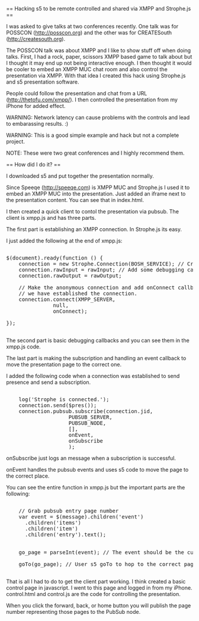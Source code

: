== Hacking s5 to be remote controlled and shared via XMPP and Strophe.js ==

I was asked to give talks at two conferences recently. One talk was for
POSSCON (http://posscon.org) and the other was for CREATESouth (http://createsouth.org). 

The POSSCON talk was about XMPP and I like to show stuff off when doing talks. 
First, I had a rock, paper, scissors XMPP based game to talk about but I 
thought it may end up not being interactive enough. I then thought it would be 
cooler to embed an XMPP MUC chat room and also control the presentation via 
XMPP. With that idea I created this hack using Strophe.js and s5 presentation 
software. 

People could follow the presentation and chat from a URL (http://thetofu.com/xmpp/). I then controlled the presentation from my iPhone for added effect.

WARNING: Network latency can cause problems with the controls and lead to 
embarassing results. :) 

WARNING: This is a good simple example and hack but not a complete project. 

NOTE: These were two great conferences and I highly recommend them.

== How did I do it? == 

I downloaded s5 and put together the presentation normally. 

Since Speeqe (http://speeqe.com) is XMPP MUC and Strophe.js I used it to embed 
an XMPP MUC into the presentation. Just added an iframe next to the presentation
content. You can see that in index.html.

I then created a quick client to contol the presentation via pubsub. The 
client is xmpp.js and has three parts.

The first part is establishing an XMPP connection. In Strophe.js its easy.

I just added the following at the end of xmpp.js:

<pre>

$(document).ready(function () {
    connection = new Strophe.Connection(BOSH_SERVICE); // Create connection
    connection.rawInput = rawInput; // Add some debugging callbacks
    connection.rawOutput = rawOutput;

    // Make the anonymous connection and add onConnect callback for when 
    // we have established the connection.
    connection.connect(XMPP_SERVER,
		       null,
		       onConnect);
  
});

</pre>


The second part is basic debugging callbacks and you can see them in the xmpp.js
code.

The last part is making the subscription and handling an event callback to move
the presentation page to the correct one. 

I added the following code when a connection was established to send presence 
and send a subscription.

<pre>

	log('Strophe is connected.');
	connection.send($pres());
	connection.pubsub.subscribe(connection.jid,
				    PUBSUB_SERVER,
				    PUBSUB_NODE,
				    [],
				    onEvent,
				    onSubscribe
				    );
</pre>

onSubscribe just logs an message when a subscription is successful. 

onEvent handles the pubsub events and uses s5 code to move the page to the
correct place.

You can see the entire function in xmpp.js but the important parts are the
following:

<pre>

    // Grab pubsub entry page number
    var event = $(message).children('event')
      .children('items')
      .children('item')
      .children('entry').text();


    go_page = parseInt(event); // The event should be the current page #

    goTo(go_page); // User s5 goTo to hop to the correct page.

</pre>

That is all I had to do to get the client part working. I think created a basic
control page in javascript. I went to this page and logged in from my iPhone.
control.html and control.js are the code for controlling the presentation.

When you click the forward, back, or home button you will publish the page 
number representing those pages to the PubSub node.

